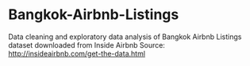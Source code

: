 # Bangkok-Airbnb-Listings

Data cleaning and exploratory data analysis of Bangkok Airbnb Listings dataset downloaded from Inside Airbnb
Source: http://insideairbnb.com/get-the-data.html
